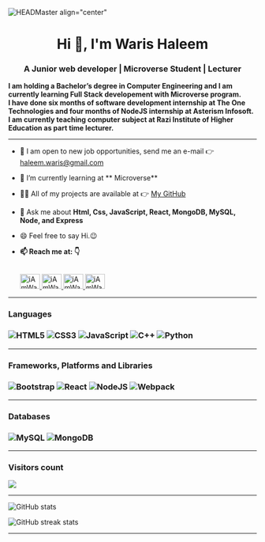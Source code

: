 ![HEADMaster align="center"](https://qph.cf2.quoracdn.net/main-qimg-fa7b4bdc3b2f73e749e5c2c646d4ae13)

<h1 align="center">Hi 👋, I'm Waris Haleem</h1>
<h3 align="center">A Junior web developer | Microverse Student | Lecturer</h3>

<b align="center">I am holding a Bachelor’s degree in Computer Engineering and I am currently learning Full Stack developement with Microverse program.</b> <br>
<b align="center">I have done six months of software development internship at The One Technologies and four months of NodeJS internship at Asterism Infosoft. I am currently teaching computer subject at Razi Institute of Higher Education as part time lecturer.</b>

<hr>

- 🔭 I am open to new job opportunities, send me an e-mail 👉 [haleem.waris@gmail.com](mailto:haleem.waris@gmail.com)
- 🌱 I’m currently learning at ** Microverse**
- 👨‍💻 All of my projects are available at 👉 [My GitHub](https://github.com/iAmWaris97)
  </a>
- 💬 Ask me about **Html, Css, JavaScript, React, MongoDB, MySQL, Node, and Express**
- 😄 Feel free to say Hi.😉 <br>
- <b>📫 Reach me at: 👇</b> <br> <br>

  <a href="https://www.linkedin.com/in/waris-haleem/" target="_blank">
    <img src="https://cdn.jsdelivr.net/npm/simple-icons@3.0.1/icons/linkedin.svg" alt="iAmWaris97 LinkedIn" height="30" width="40">
  </a>
  <a href="https://twitter.com/iAmWaris97" target="_blank">
    <img src="https://cdn.jsdelivr.net/npm/simple-icons@3.0.1/icons/twitter.svg" alt="iAmWaris97 Twitter" height="30" width="40">
  </a>
  <a href="https://www.facebook.com/waris.haleem.100/" target="_blank">
    <img src="https://cdn.jsdelivr.net/npm/simple-icons@3.0.1/icons/facebook.svg" alt="iAmWaris97 Facebook" height="30" width="40">
  </a>
  <a href="https://www.instagram.com/waris.haleem/" target="_blank">
    <img src="https://cdn.jsdelivr.net/npm/simple-icons@3.0.1/icons/instagram.svg" alt="iAmWaris97 Instagram" height="30" width="40">
  </a>

<hr>
<h3>Languages<h3>

![HTML5](https://img.shields.io/badge/html5-%23E34F26.svg?style=for-the-badge&logo=html5&logoColor=white)
![CSS3](https://img.shields.io/badge/css3-%231572B6.svg?style=for-the-badge&logo=css3&logoColor=white)
![JavaScript](https://img.shields.io/badge/javascript-%23323330.svg?style=for-the-badge&logo=javascript&logoColor=%23F7DF1E)
![C++](https://img.shields.io/badge/c++-%2300599C.svg?style=for-the-badge&logo=c%2B%2B&logoColor=white)
![Python](https://img.shields.io/badge/python-%23323330.svg?style=for-the-badge&logo=python&logoColor=%23F7DF1E)

<hr>

<h3>Frameworks, Platforms and Libraries<h3>

![Bootstrap](https://img.shields.io/badge/bootstrap-%23563D7C.svg?style=for-the-badge&logo=bootstrap&logoColor=white)
![React](https://img.shields.io/badge/react-%2320232a.svg?style=for-the-badge&logo=react&logoColor=%2361DAFB)
![NodeJS](https://img.shields.io/badge/node.js-6DA55F?style=for-the-badge&logo=node.js&logoColor=white)
![Webpack](https://img.shields.io/badge/webpack-%238DD6F9.svg?style=for-the-badge&logo=webpack&logoColor=black)

<hr>

<h3>Databases<h3>

![MySQL](https://img.shields.io/badge/mysql-%2300f.svg?style=for-the-badge&logo=mysql&logoColor=white)
![MongoDB](https://img.shields.io/badge/mongodb-%2300f.svg?style=for-the-badge&logo=mongodb&logoColor=white)

<hr>

<h3> Visitors count </h3>
<img src="https://profile-counter.glitch.me/iAmWaris97/count.svg" />
<p>
<hr>

![GitHub stats](https://github-readme-stats.vercel.app/api?username=iAmWaris97&show_icons=true)

![GitHub streak stats](https://github-readme-streak-stats.herokuapp.com/?user=iAmWaris97)

<hr>
